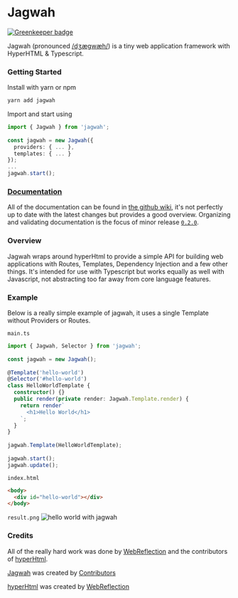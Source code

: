 # Jagwah

[![Greenkeeper badge](https://badges.greenkeeper.io/8eecf0d2/jagwah.svg)](https://greenkeeper.io/)

Jagwah (pronounced [/dʒægwæh/](https://itinerarium.github.io/phoneme-synthesis/)) is a tiny web application framework with HyperHTML & Typescript.

### Getting Started

Install with yarn or npm​

```bash
yarn add jagwah
```

Import and start using

```ts
import { Jagwah } from 'jagwah';
​
const jagwah = new Jagwah({
  providers: { ... },
  templates: { ... }
});
...
jagwah.start();
```


### [Documentation](https://github.com/8eecf0d2/jagwah/wiki)

All of the documentation can be found in [the github wiki](https://github.com/8eecf0d2/jagwah/wiki), it's not perfectly up to date with the latest changes but provides a good overview. Organizing and validating documentation is the focus of minor release [`0.2.0`](https://github.com/8eecf0d2/jagwah/projects/4).

### Overview

Jagwah wraps around hyperHtml to provide a simple API for building web applications with Routes, Templates, Dependency Injection and a few other things. It's intended for use with Typescript but works equally as well with Javascript, not abstracting too far away from core language features.

### Example

Below is a really simple example of jagwah, it uses a single Template without Providers or Routes.

`main.ts`
```ts
import { Jagwah, Selector } from 'jagwah';
​
const jagwah = new Jagwah();
​
@Template('hello-world')
@Selector('#hello-world')
class HelloWorldTemplate {
  constructor() {}
  public render(private render: Jagwah.Template.render) {
    return render`
      <h1>Hello World</h1>
    `;
  }
}
​
jagwah.Template(HelloWorldTemplate);
​
jagwah.start();
jagwah.update();
```

`index.html`
```html
<body>
  <div id="hello-world"></div>
</body>
```

`result.png`
![hello world with jagwah](https://i.imgur.com/Yu7GYaK.png)

### Credits

All of the really hard work was done by [WebReflection](https://github.com/WebReflection) and the contributors of [hyperHtml](https://github.com/WebReflection/hyperHtml/graphs/contributors).

[Jagwah](https://github.com/8eecf0d2/jagwah) was created by [Contributors](https://github.com/8eecf0d2/jagwah/graphs/contributors)

[hyperHtml](https://github.com/WebReflection/hyperHtml) was created by [WebReflection](https://github.com/WebReflection)
